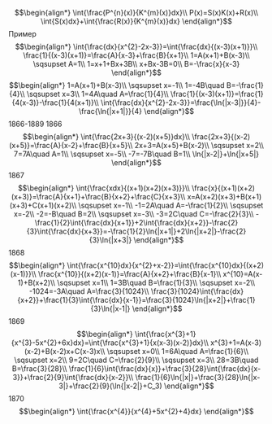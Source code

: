 $$\begin{align*}
\int{\frac{P^{n}(x)}{K^{m}(x)}dx}\\
P(x)=S(x)K(x)+R(x)\\
\int{S(x)dx}+\int{\frac{R(x)}{K^{m}(x)}dx}
\end{align*}$$
Пример
$$\begin{align*}
\int{\frac{dx}{x^{2}-2x-3}}=\int{\frac{dx}{(x-3)(x+1)}}\\
\frac{1}{(x-3)(x+1)}=\frac{A}{x-3}+\frac{B}{x+1}\\
1=A(x+1)+B(x-3)\\
\sqsupset A=1\\
1=x+1+Bx+3B\\
x+Bx-3B=0\\
B=-\frac{x}{x-3}
\end{align*}$$
$$\begin{align*}
1=A(x+1)+B(x-3)\\
\sqsupset x=-1\\
1=-4B\quad B=-\frac{1}{4}\\
\sqsupset x=3\\
1=4A\quad A=\frac{1}{4}\\
\frac{1}{(x-3)(x+1)}=\frac{1}{4(x-3)}-\frac{1}{4(x+1)}\\
\int{\frac{dx}{x^{2}-2x-3}}=\frac{\ln{|x-3|}}{4}-\frac{\ln{|x+1|}}{4}
\end{align*}$$
1866-1889
1866
$$\begin{align*}
\int{\frac{2x+3}{(x-2)(x+5)}dx}\\
\frac{2x+3}{(x-2)(x+5)}=\frac{A}{x-2}+\frac{B}{x+5}\\
2x+3=A(x+5)+B(x-2)\\
\sqsupset x=2\\
7=7A\quad A=1\\
\sqsupset x=-5\\
-7=-7B\quad B=1\\
\ln{|x-2|}+\ln{|x+5|}
\end{align*}$$
1867
$$\begin{align*}
\int{\frac{xdx}{(x+1)(x+2)(x+3)}}\\
\frac{x}{(x+1)(x+2)(x+3)}=\frac{A}{x+1}+\frac{B}{x+2}+\frac{C}{x+3}\\
x=A(x+2)(x+3)+B(x+1)(x+3)+C(x+1)(x+2)\\
\sqsupset x=-1\\
-1=2A\quad A=-\frac{1}{2}\\
\sqsupset x=-2\\
-2=-B\quad B=2\\
\sqsupset x=-3\\
-3=2C\quad C=-\frac{2}{3}\\
-\frac{1}{2}\int{\frac{dx}{x+1}}+2\int{\frac{dx}{x+2}}-\frac{2}{3}\int{\frac{dx}{x+3}}=-\frac{1}{2}\ln{|x+1|}+2\ln{|x+2|}-\frac{2}{3}\ln{|x+3|}
\end{align*}$$
1868
$$\begin{align*}
\int{\frac{x^{10}dx}{x^{2}+x-2}}=\int{\frac{x^{10}dx}{(x+2)(x-1)}}\\
\frac{x^{10}}{(x+2)(x-1)}=\frac{A}{x+2}+\frac{B}{x-1}\\
x^{10}=A(x-1)+B(x+2)\\
\sqsupset x=1\\
1=3B\quad B=\frac{1}{3}\\
\sqsupset x=-2\\
-1024=-3A\quad A=\frac{3}{1024}\\
\frac{3}{1024}\int{\frac{dx}{x+2}}+\frac{1}{3}\int{\frac{dx}{x-1}}=\frac{3}{1024}\ln{|x+2|}+\frac{1}{3}\ln{|x-1|}
\end{align*}$$
1869
$$\begin{align*}
\int{\frac{x^{3}+1}{x^{3}-5x^{2}+6x}dx}=\int{\frac{x^{3}+1}{x(x-3)(x-2)}dx}\\
x^{3}+1=A(x-3)(x-2)+B(x-2)x+C(x-3)x\\
\sqsupset x=0\\
1=6A\quad A=\frac{1}{6}\\
\sqsupset x=2\\
9=2C\quad C=\frac{2}{9}\\
\sqsupset x=3\\
28=3B\quad B=\frac{3}{28}\\
\frac{1}{6}\int{\frac{dx}{x}}+\frac{3}{28}\int{\frac{dx}{x-3}}+\frac{2}{9}\int{\frac{dx}{x-2}}\\
\frac{1}{6}\ln{|x|}+\frac{3}{28}\ln{|x-3|}+\frac{2}{9}(\ln{|x-2|}+C_3)
\end{align*}$$
1870
$$\begin{align*}
\int{\frac{x^{4}}{x^{4}+5x^{2}+4}dx}
\end{align*}$$